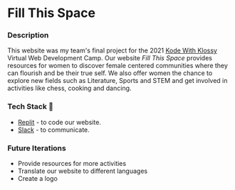 # Fill This Space

<!--- ### Table of Contents
1. [Description](#Description)
2. [Tech Stack](#TechStack)
3. [Future Iterations](#FutureIterations)
4. [Collaborators](#Collaborators) --->

<!---<a name="Description"/> </a>--->
### Description
This website was my team's final project for the 2021 [Kode With Klossy](https://www.kodewithklossy.com) Virtual Web Development Camp. 
Our website *Fill This Space* provides resources for women to discover female centered communities where they can flourish and be their true self. We also offer women the chance to explore new fields such as Literature, Sports and STEM and get involved in activities like chess, cooking and dancing. 

<!---<a name="TechStack"/> </a>--->
### Tech Stack 🔨
* [Replit](https://replit.com/) - to code our website.
* [Slack](https://slack.com) - to communicate.

<!---<a name="FutureIterations"/> </a>--->
### Future Iterations
* Provide resources for more activities
* Translate our website to different languages
* Create a logo

